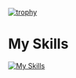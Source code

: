 [![trophy](https://github-profile-trophy.vercel.app/?username=nissyi-gh)](https://github.com/ryo-ma/github-profile-trophy)

# My Skills

[![My Skills](https://skillicons.dev/icons?i=rails,ruby)](https://skillicons.dev)
